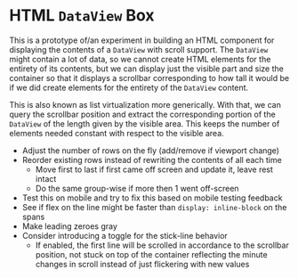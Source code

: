 # HTML `DataView` Box

This is a prototype of/an experiment in building an HTML component for displaying
the contents of a `DataView` with scroll support. The `DataView` might contain a
lot of data, so we cannot create HTML elements for the entirety of its contents,
but we can display just the visible part and size the container so that it displays
a scrollbar corresponding to how tall it would be if we did create elements for
the entirety of the `DataView` content.

This is also known as list virtualization more generically. With that, we can query
the scrollbar position and extract the corresponding portion of the `DataView` of
the length given by the visible area. This keeps the number of elements needed constant
with respect to the visible area.

- Adjust the number of rows on the fly (add/remove if viewport change)
- Reorder existing rows instead of rewriting the contents of all each time
  - Move first to last if first came off screen and update it, leave rest intact
  - Do the same group-wise if more then 1 went off-screen
- Test this on mobile and try to fix this based on mobile testing feedback
- See if flex on the line might be faster than `display: inline-block` on the spans
- Make leading zeroes gray
- Consider introducing a toggle for the stick-line behavior
  - If enabled, the first line will be scrolled in accordance to the scrollbar
    position, not stuck on top of the container reflecting the minute changes in
    scroll instead of just flickering with new values
